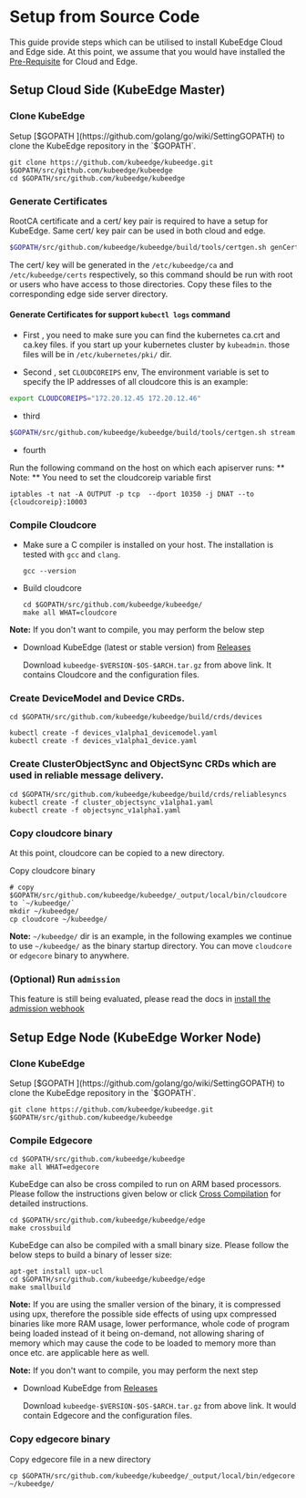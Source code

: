 # Setup from Source Code

This guide provide steps which can be utilised to install KubeEdge Cloud and Edge side. At this point, we assume that you would have installed the [Pre-Requisite](develop_kubeedge.md#pre-requisite) for Cloud and Edge.

## Setup Cloud Side (KubeEdge Master)

### Clone KubeEdge

Setup [$GOPATH ](https://github.com/golang/go/wiki/SettingGOPATH) to clone the KubeEdge repository in the `$GOPATH`.

```shell
git clone https://github.com/kubeedge/kubeedge.git $GOPATH/src/github.com/kubeedge/kubeedge
cd $GOPATH/src/github.com/kubeedge/kubeedge
```

### Generate Certificates

RootCA certificate and a cert/ key pair is required to have a setup for KubeEdge. Same cert/ key pair can be used in both cloud and edge.

```bash
$GOPATH/src/github.com/kubeedge/kubeedge/build/tools/certgen.sh genCertAndKey edge
```

The cert/ key will be generated in the `/etc/kubeedge/ca` and `/etc/kubeedge/certs` respectively, so this command should be run with root or users who have access to those directories. Copy these files to the corresponding edge side server directory.

#### Generate Certificates for support `kubectl logs` command

+ First , you need to make sure you can find the kubernetes ca.crt and ca.key files. if you start up your kubernetes cluster by `kubeadmin`. 
those files will be in `/etc/kubernetes/pki/` dir.

+ Second , set `CLOUDCOREIPS` env, The environment variable is set to specify the IP addresses of all cloudcore
this is an example:
```bash
export CLOUDCOREIPS="172.20.12.45 172.20.12.46"
```

+ third

```bash
$GOPATH/src/github.com/kubeedge/kubeedge/build/tools/certgen.sh stream 
```

+ fourth

Run the following command on the host on which each apiserver runs:
** Note: ** You need to set the cloudcoreip variable first
```
iptables -t nat -A OUTPUT -p tcp  --dport 10350 -j DNAT --to {cloudcoreip}:10003
```

### Compile Cloudcore

+ Make sure a C compiler is installed on your host. The installation is tested with `gcc` and `clang`.

  ```shell
  gcc --version
  ```

+ Build cloudcore

  ```shell
  cd $GOPATH/src/github.com/kubeedge/kubeedge/
  make all WHAT=cloudcore
  ```

 **Note:** If you don't want to compile, you may perform the below step

+ Download KubeEdge (latest or stable version) from [Releases](https://github.com/kubeedge/kubeedge/releases)

  Download `kubeedge-$VERSION-$OS-$ARCH.tar.gz` from above link. It contains Cloudcore and the configuration files.

### Create DeviceModel and Device CRDs.

```shell
cd $GOPATH/src/github.com/kubeedge/kubeedge/build/crds/devices

kubectl create -f devices_v1alpha1_devicemodel.yaml
kubectl create -f devices_v1alpha1_device.yaml
```

### Create ClusterObjectSync and ObjectSync CRDs which are used in reliable message delivery.

```shell
cd $GOPATH/src/github.com/kubeedge/kubeedge/build/crds/reliablesyncs
kubectl create -f cluster_objectsync_v1alpha1.yaml
kubectl create -f objectsync_v1alpha1.yaml
```

### Copy cloudcore binary

At this point, cloudcore can be copied to a new directory.

Copy cloudcore binary

```shell
# copy $GOPATH/src/github.com/kubeedge/kubeedge/_output/local/bin/cloudcore to `~/kubeedge/`
mkdir ~/kubeedge/
cp cloudcore ~/kubeedge/
```

**Note:**  `~/kubeedge/` dir is an example, in the following examples we continue to  use `~/kubeedge/` as the binary startup directory. You can move `cloudcore` or  `edgecore` binary to anywhere.


### (**Optional**) Run `admission`

This feature is still being evaluated, please read the docs in [install the admission webhook](../../build/admission/README.md)

## Setup Edge Node (KubeEdge Worker Node)

### Clone KubeEdge

Setup [$GOPATH ](https://github.com/golang/go/wiki/SettingGOPATH) to clone the KubeEdge repository in the `$GOPATH`.

```shell
git clone https://github.com/kubeedge/kubeedge.git $GOPATH/src/github.com/kubeedge/kubeedge
```

### Compile Edgecore

```shell
cd $GOPATH/src/github.com/kubeedge/kubeedge
make all WHAT=edgecore
```

KubeEdge can also be cross compiled to run on ARM based processors.
Please follow the instructions given below or click [Cross Compilation](cross-compilation.md) for detailed instructions.

```shell
cd $GOPATH/src/github.com/kubeedge/kubeedge/edge
make crossbuild
```

KubeEdge can also be compiled with a small binary size. Please follow the below steps to build a binary of lesser size:

```shell
apt-get install upx-ucl
cd $GOPATH/src/github.com/kubeedge/kubeedge/edge
make smallbuild
```

**Note:** If you are using the smaller version of the binary, it is compressed using upx, therefore the possible side effects of using upx compressed binaries like more RAM usage,
lower performance, whole code of program being loaded instead of it being on-demand, not allowing sharing of memory which may cause the code to be loaded to memory
more than once etc. are applicable here as well.

**Note:** If you don't want to compile, you may perform the next step

+ Download KubeEdge from [Releases](https://github.com/kubeedge/kubeedge/releases)

  Download `kubeedge-$VERSION-$OS-$ARCH.tar.gz` from above link. It would contain Edgecore and the configuration files.

### Copy edgecore binary

Copy edgecore file in a new directory

```shell
cp $GOPATH/src/github.com/kubeedge/kubeedge/_output/local/bin/edgecore ~/kubeedge/
```
